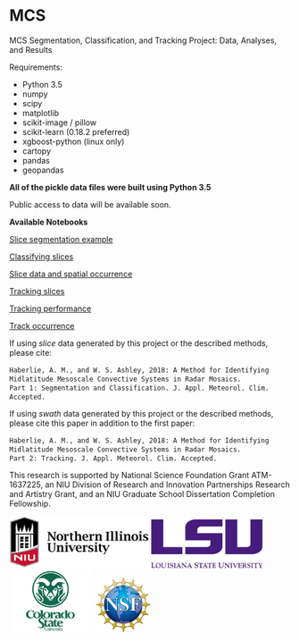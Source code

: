 # MCS

MCS Segmentation, Classification, and Tracking Project: Data, Analyses, and Results

Requirements:

<ul>
  <li>Python 3.5</li>
  <li>numpy</li>
  <li>scipy</li>
  <li>matplotlib</li>
  <li>scikit-image / pillow</li>
  <li>scikit-learn (0.18.2 preferred)</li>
  <li>xgboost-python (linux only)</li>
  <li>cartopy</li>
  <li>pandas</li>
  <li>geopandas</li>
</ul>

<strong>All of the pickle data files were built using Python 3.5</strong>

Public access to data will be available soon.

<strong>Available Notebooks</strong>

<p><a href="https://github.com/ahaberlie/MCS/blob/master/mcs/notebooks/Slice_segmentation.ipynb">Slice segmentation example</a></p>
<p><a href="https://github.com/ahaberlie/MCS/blob/master/mcs/notebooks/Testing_and_training_data.ipynb">Classifying slices</a></p>
<p><a href="https://github.com/ahaberlie/MCS/blob/master/mcs/notebooks/Slice_data_and_spatial_occurrence.ipynb">Slice data and spatial occurrence</a></p>
<p><a href="https://github.com/ahaberlie/MCS/blob/master/mcs/notebooks/Swath_building.ipynb">Tracking slices</a></p>
<p><a href="https://github.com/ahaberlie/MCS/blob/master/mcs/notebooks/Test_Track_Performance.ipynb">Tracking performance</a></p>
<p><a href="https://github.com/ahaberlie/MCS/blob/master/mcs/notebooks/MCS_Swath_Occurrence.ipynb">Track occurrence</a></p>

If using *slice* data generated by this project or the described methods, please cite:

```
Haberlie, A. M., and W. S. Ashley, 2018: A Method for Identifying Midlatitude Mesoscale Convective Systems in Radar Mosaics. 
Part 1: Segmentation and Classification. J. Appl. Meteorol. Clim. Accepted.
```

If using *swath* data generated by this project or the described methods, please cite this paper in addition to the first paper:

```
Haberlie, A. M., and W. S. Ashley, 2018: A Method for Identifying Midlatitude Mesoscale Convective Systems in Radar Mosaics. 
Part 2: Tracking. J. Appl. Meteorol. Clim. Accepted.
```

This research is supported by National Science Foundation Grant ATM-1637225, 
an NIU Division of Research and Innovation Partnerships Research and Artistry Grant, 
and an NIU Graduate School Dissertation Completion Fellowship. 

<p float="left">
  <img src="/Pictures/Northern_Illinois_University_logo.jpg" width="250" /> 
  <img src="/Pictures/LSU_FullName_Purple_RGB.jpg" width="200" />
  <img src="/Pictures/downloads_logos_other_csu_logos.jpg" width="150" />
  <img src="/Pictures/nsf1.jpg" width="100" />
</p>



